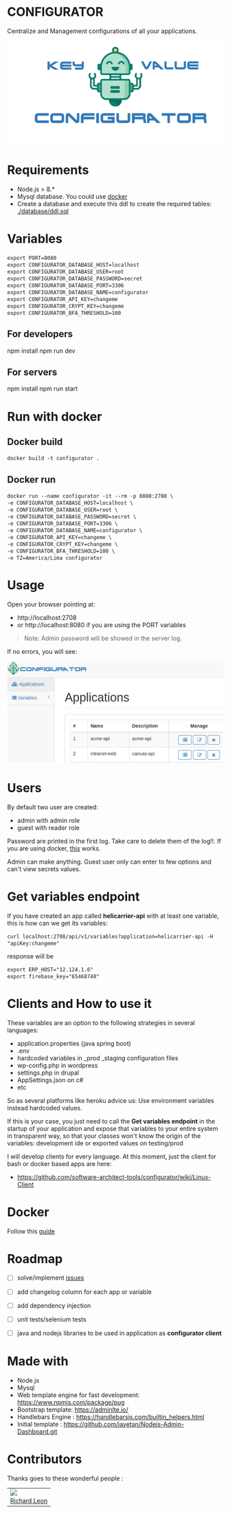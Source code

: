 # CONFIGURATOR

Centralize and Management configurations of all your applications.

![logo](./logo/logo.png)

# Requirements

- Node.js > 8.*
- Mysql database. You could use [docker](https://gist.github.com/jrichardsz/73142c5c7eb7136d80b165e75d3a1e22)
- Create a database and execute this ddl to create the required tables: [./database/ddl.sql](./database/ddl.sql)


# Variables

```
export PORT=8080
export CONFIGURATOR_DATABASE_HOST=localhost
export CONFIGURATOR_DATABASE_USER=root
export CONFIGURATOR_DATABASE_PASSWORD=secret
export CONFIGURATOR_DATABASE_PORT=3306
export CONFIGURATOR_DATABASE_NAME=configurator
export CONFIGURATOR_API_KEY=changeme
export CONFIGURATOR_CRYPT_KEY=changeme
export CONFIGURATOR_BFA_THRESHOLD=100
```

## For developers

npm install
npm run dev

## For servers

npm install
npm run start

# Run with docker

## Docker build

```
docker build -t configurator .
```

## Docker run

```
docker run --name configurator -it --rm -p 8080:2708 \
-e CONFIGURATOR_DATABASE_HOST=localhost \
-e CONFIGURATOR_DATABASE_USER=root \
-e CONFIGURATOR_DATABASE_PASSWORD=secret \
-e CONFIGURATOR_DATABASE_PORT=3306 \
-e CONFIGURATOR_DATABASE_NAME=configurator \
-e CONFIGURATOR_API_KEY=changeme \
-e CONFIGURATOR_CRYPT_KEY=changeme \
-e CONFIGURATOR_BFA_THRESHOLD=100 \
-e TZ=America/Lima configurator
```


# Usage

Open your browser pointing at:

- http://localhost:2708
- or http://localhost:8080 if you are using the PORT variables

> Note: Admin password will be showed in the server log.

If no errors, you will see:

![home](./logo/home.png)

# Users

By default two user are created:

- admin with admin role
- guest with reader role

Password are printed in the first log. Take care to delete them of the log!!. If you are using docker, [this](https://stackoverflow.com/a/42510314/3957754) works.

Admin can make anything. Guest user only can enter to few options and can't view secrets values.


# Get variables endpoint

If you have created an app called **helicarrier-api** with at least one variable, this is how can we get its variables:

```
curl localhost:2708/api/v1/variables?application=helicarrier-api -H "apiKey:changeme"
```

response will be

```
export ERP_HOST="12.124.1.6"
export firebase_key="65468748"
```

# Clients and How to use it

These variables are an option to the following strategies in several languages:

- application.properties (java spring boot)
- .env
- hardcoded variables in \_prod \_staging configuration files
- wp-config.php in wordpress
- settings.php in drupal
- AppSettings.json on c#
- etc

So as several platforms like heroku advice us: Use environment variables instead hardcoded values.

If this is your case, you just need to call the **Get variables endpoint** in the startup of your application and expose that variables to your entire system in transparent way, so that your classes won't know the origin of the variables: development ide or exported values on testing/prod

I will develop clients for every language. At this moment, just the client for bash or docker based apps are here:

- https://github.com/software-architect-tools/configurator/wiki/Linux-Client

# Docker

Follow this [guide](https://github.com/software-architect-tools/configurator/wiki/Launch-with-Docker)

# Roadmap

- [ ] solve/implement [issues](https://github.com/software-architect-tools/configurator/issues)
- [ ] add changelog column for each app or variable
- [ ] add dependency injection
- [ ] unit tests/selenium tests
- [ ] java and nodejs libraries to be used in application as **configurator client**


# Made with

- Node.js
- Mysql
- Web template engine for fast development: https://www.npmjs.com/package/pug
- Bootstrap template: https://adminlte.io/
- Handlebars Engine : https://handlebarsjs.com/builtin_helpers.html
- Initial template : https://github.com/jayetan/Nodejs-Admin-Dashboard.git


# Contributors

Thanks goes to these wonderful people :

<table>
  <tbody>
    <td>
      <img src="https://avatars0.githubusercontent.com/u/3322836?s=460&v=4" width="100px;"/>
      <br />
      <label><a href="http://jrichardsz.github.io/">Richard Leon</a></label>
      <br />
    </td>    
  </tbody>
</table>
